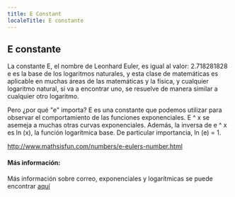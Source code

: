 ```yaml
---
title: E Constant
localeTitle: E constante
---
```

## E constante

La constante E, el nombre de Leonhard Euler, es igual al valor: 2.718281828 e es la base de los logaritmos naturales, y esta clase de matemáticas es aplicable en muchas áreas de las matemáticas y la física, y cualquier logaritmo natural, si va a encontrar uno, se resuelve de manera similar a cualquier otro logaritmo.

Pero ¿por qué "e" importa? E es una constante que podemos utilizar para observar el comportamiento de las funciones exponenciales. E ^ x se asemeja a muchas otras curvas exponenciales. Además, la inversa de e ^ x es ln (x), la función logarítmica base. De particular importancia, ln (e) = 1.

http://www.mathsisfun.com/numbers/e-eulers-number.html

#### Más información:

Más información sobre correo, exponenciales y logarítmicas se puede encontrar [aquí](https://www.khanacademy.org/tag/natural-logarithm-and-e)